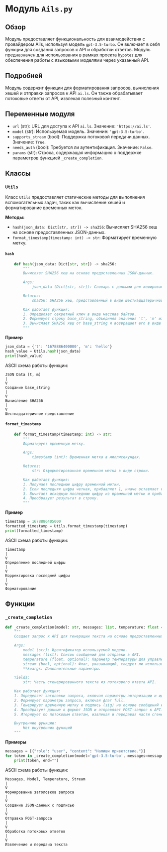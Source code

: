 # Модуль `Ails.py`

## Обзор

Модуль предоставляет функциональность для взаимодействия с провайдером Ails, используя модель `gpt-3.5-turbo`. Он включает в себя функции для создания запросов к API и обработки ответов. Модуль предназначен для использования в рамках проекта `hypotez` для обеспечения работы с языковыми моделями через указанный API.

## Подробней

Модуль содержит функции для форматирования запросов, вычисления хешей и отправки запросов к API `ai.ls`. Он также обрабатывает потоковые ответы от API, извлекая полезный контент.

## Переменные модуля

- `url` (str): URL для доступа к API `ai.ls`. Значение: `'https://ai.ls'`.
- `model` (str): Используемая модель. Значение: `'gpt-3.5-turbo'`.
- `supports_stream` (bool): Поддержка потоковой передачи данных. Значение: `True`.
- `needs_auth` (bool): Требуется ли аутентификация. Значение: `False`.
- `params` (str): Строка, содержащая информацию о поддержке параметров функцией `_create_completion`.

## Классы

### `Utils`

Класс `Utils` предоставляет статические методы для выполнения вспомогательных задач, таких как вычисление хешей и форматирование временных меток.

**Методы:**

- `hash(json_data: Dict[str, str]) -> sha256`: Вычисляет SHA256 хеш на основе предоставленных JSON-данных.
- `format_timestamp(timestamp: int) -> str`: Форматирует временную метку.

#### `hash`

```python
    def hash(json_data: Dict[str, str]) -> sha256:
        """
        Вычисляет SHA256 хеш на основе предоставленных JSON-данных.

        Args:
            json_data (Dict[str, str]): Словарь с данными для хеширования, содержащий ключи 't' и 'm'.

        Returns:
            sha256: SHA256 хеш, представленный в виде шестнадцатеричной строки.

        Как работает функция:
        1. Определяет секретный ключ в виде массива байтов.
        2. Формирует строку base_string, объединяя значения 't', 'm' из json_data, константу и длину 'm'.
        3. Вычисляет SHA256 хеш от base_string и возвращает его в виде шестнадцатеричной строки.
        """
```

**Пример**

```python
json_data = {'t': '1678886400000', 'm': 'hello'}
hash_value = Utils.hash(json_data)
print(hash_value)
```

ASCII схема работы функции:

```
JSON Data (t, m)
|
V
Создание base_string
|
V
Вычисление SHA256
|
V
Шестнадцатеричное представление
```

#### `format_timestamp`

```python
    def format_timestamp(timestamp: int) -> str:
        """
        Форматирует временную метку.

        Args:
            timestamp (int): Временная метка в миллисекундах.

        Returns:
            str: Отформатированная временная метка в виде строки.

        Как работает функция:
        1. Получает последнюю цифру временной метки.
        2. Если последняя цифра четная, прибавляет 1, иначе оставляет как есть.
        3. Вычитает исходную последнюю цифру из временной метки и прибавляет новую последнюю цифру.
        4. Преобразует результат в строку.
        """
```

**Пример**

```python
timestamp = 1678886405000
formatted_timestamp = Utils.format_timestamp(timestamp)
print(formatted_timestamp)
```

ASCII схема работы функции:

```
Timestamp
|
V
Определение последней цифры
|
V
Корректировка последней цифры
|
V
Форматирование
```

## Функции

### `_create_completion`

```python
def _create_completion(model: str, messages: list, temperature: float = 0.6, stream: bool = False, **kwargs):
    """
    Создает запрос к API для генерации текста на основе предоставленных сообщений.

    Args:
        model (str): Идентификатор используемой модели.
        messages (list): Список сообщений для отправки в API.
        temperature (float, optional): Параметр температуры для управления случайностью генерации. По умолчанию 0.6.
        stream (bool, optional): Флаг, указывающий, следует ли использовать потоковый режим. По умолчанию False.
        **kwargs: Дополнительные параметры.

    Yields:
        str: Часть сгенерированного текста из потокового ответа API.

    Как работает функция:
    1. Определяет заголовки запроса, включая параметры авторизации и идентификаторы клиента.
    2. Формирует параметры запроса, включая флаг full.
    3. Генерирует временную метку и подпись (sig) на основе сообщений и временной метки.
    4. Преобразует данные в формат JSON и отправляет POST-запрос к API.
    5. Итерирует по потоковым ответам, извлекая и передавая части сгенерированного текста.

    Внутренние функции:
        Нет внутренних функций
    """
```

**Примеры**

```python
messages = [{"role": "user", "content": "Напиши приветствие."}]
for token in _create_completion(model='gpt-3.5-turbo', messages=messages, stream=True):
    print(token, end="")
```

ASCII схема работы функции:

```
Messages, Model, Temperature, Stream
|
V
Формирование заголовков запроса
|
V
Создание JSON-данных с подписью
|
V
Отправка POST-запроса
|
V
Обработка потоковых ответов
|
V
Извлечение и передача текста